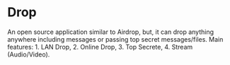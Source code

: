 # Drop
An open source application similar to Airdrop, but, it can drop anything anywhere including messages or passing top secret messages/files.
Main features: 1. LAN Drop, 2. Online Drop, 3. Top Secrete, 4. Stream (Audio/Video).
